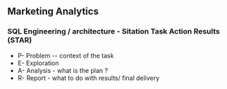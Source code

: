 ## Marketing Analytics
### SQL Engineering / architecture - Sitation Task Action Results (STAR)
- P- Problem -- context of the task
- E- Exploration
- A- Analysis - what is the plan ?
- R- Report - what to do with results/ final delivery
